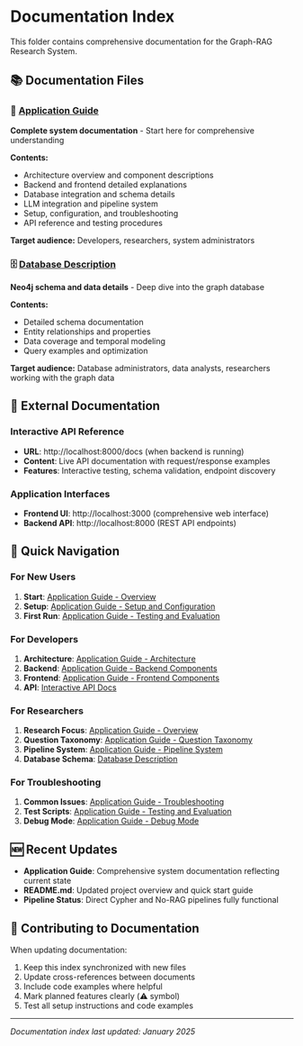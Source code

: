 # Documentation Index

This folder contains comprehensive documentation for the Graph-RAG Research System.

## 📚 Documentation Files

### 🚀 [Application Guide](application_guide.md)
**Complete system documentation** - Start here for comprehensive understanding

**Contents:**
- Architecture overview and component descriptions
- Backend and frontend detailed explanations  
- Database integration and schema details
- LLM integration and pipeline system
- Setup, configuration, and troubleshooting
- API reference and testing procedures

**Target audience:** Developers, researchers, system administrators

### 🗄️ [Database Description](db_description.md)
**Neo4j schema and data details** - Deep dive into the graph database

**Contents:**
- Detailed schema documentation
- Entity relationships and properties
- Data coverage and temporal modeling
- Query examples and optimization

**Target audience:** Database administrators, data analysts, researchers working with the graph data

## 🔗 External Documentation

### Interactive API Reference
- **URL**: http://localhost:8000/docs (when backend is running)
- **Content**: Live API documentation with request/response examples
- **Features**: Interactive testing, schema validation, endpoint discovery

### Application Interfaces
- **Frontend UI**: http://localhost:3000 (comprehensive web interface)
- **Backend API**: http://localhost:8000 (REST API endpoints)

## 📖 Quick Navigation

### For New Users
1. **Start**: [Application Guide - Overview](application_guide.md#overview)
2. **Setup**: [Application Guide - Setup and Configuration](application_guide.md#setup-and-configuration)
3. **First Run**: [Application Guide - Testing and Evaluation](application_guide.md#testing-and-evaluation)

### For Developers
1. **Architecture**: [Application Guide - Architecture](application_guide.md#architecture)
2. **Backend**: [Application Guide - Backend Components](application_guide.md#backend-components)
3. **Frontend**: [Application Guide - Frontend Components](application_guide.md#frontend-components)
4. **API**: [Interactive API Docs](http://localhost:8000/docs)

### For Researchers  
1. **Research Focus**: [Application Guide - Overview](application_guide.md#overview)
2. **Question Taxonomy**: [Application Guide - Question Taxonomy](application_guide.md#question-taxonomy)
3. **Pipeline System**: [Application Guide - Pipeline System](application_guide.md#pipeline-system)
4. **Database Schema**: [Database Description](db_description.md)

### For Troubleshooting
1. **Common Issues**: [Application Guide - Troubleshooting](application_guide.md#troubleshooting)
2. **Test Scripts**: [Application Guide - Testing and Evaluation](application_guide.md#testing-and-evaluation)
3. **Debug Mode**: [Application Guide - Debug Mode](application_guide.md#debug-mode)

## 🆕 Recent Updates

- **Application Guide**: Comprehensive system documentation reflecting current state
- **README.md**: Updated project overview and quick start guide
- **Pipeline Status**: Direct Cypher and No-RAG pipelines fully functional

## 📝 Contributing to Documentation

When updating documentation:
1. Keep this index synchronized with new files
2. Update cross-references between documents
3. Include code examples where helpful
4. Mark planned features clearly (⚠️ symbol)
5. Test all setup instructions and code examples

---

*Documentation index last updated: January 2025* 